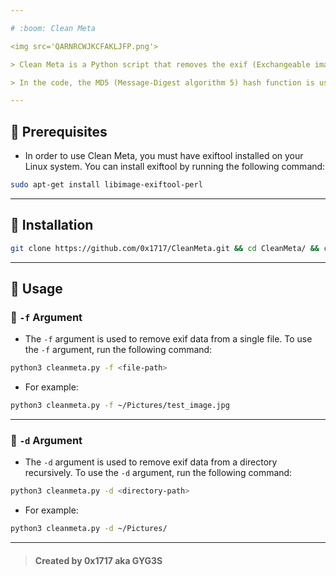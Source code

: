 ```yaml
---

# :boom: Clean Meta 

<img src='QARNRCWJKCFAKLJFP.png'>

> Clean Meta is a Python script that removes the exif (Exchangeable image file format) data from a file or a directory and changes the filename. It is useful for people who are concerned about their privacy and want to remove metadata from their files. The tool requires exiftool to be installed on the Linux system. Clean Meta has two arguments, `-f` and `-d`. The `-f` argument removes exif data from a single file, while the `-d` argument removes exif data from a directory recursively. The script uses the exiftool to remove exif data and generates a new filename using random characters. The new file name is used to store the file after removing the exif data.

> In the code, the MD5 (Message-Digest algorithm 5) hash function is used to identify and remove duplicates from the files within the directory when the `-d` argument is used. The MD5 function creates a unique hash value for a file, which can be used to identify duplicate files.

---
```


## :scroll: Prerequisites

- In order to use Clean Meta, you must have exiftool installed on your Linux system. You can install exiftool by running the following command:


```bash
sudo apt-get install libimage-exiftool-perl
```

---

## :scroll: Installation

```bash
git clone https://github.com/0x1717/CleanMeta.git && cd CleanMeta/ && chmod +x cleanmeta.py
```

---

## :scroll: Usage

### :pill: `-f` Argument

- The `-f` argument is used to remove exif data from a single file. To use the `-f` argument, run the following command:

```bash
python3 cleanmeta.py -f <file-path>
```

- For example:

```bash
python3 cleanmeta.py -f ~/Pictures/test_image.jpg
```

---

### :pill: `-d` Argument

- The `-d` argument is used to remove exif data from a directory recursively. To use the `-d` argument, run the following command:

```bash
python3 cleanmeta.py -d <directory-path>
```

- For example:

```bash
python3 cleanmeta.py -d ~/Pictures/
```

---

> #### Created by 0x1717 aka GYG3S
